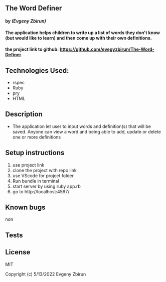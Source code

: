 ## The Word Definer

#### by _**(Evgeny Zbirun)**_

#### The application helps children to write up a list of words they don't know (but would like to learn) and then come up with their own definitions.



#### the project link to github: https://github.com/evegyzbirun/The-Word-Definer

## Technologies Used:
* rspec
* Ruby
* pry
* HTML

## Description
* The application let user to input words and definition(s) that will be saved. Anyone can view a word and being able to add, update or delete one or more definitions
## Setup instructions

1. use project link
2. clone the project with repo link
3. use VScode for projcet folder
4. Run bundle in terminal
5. start server by using ruby app.rb 
6. go to http://localhost:4567/



## Known bugs
 non
## Tests
 
## License

MIT

Copyright (c) 5/13/2022 Evgeny Zbirun